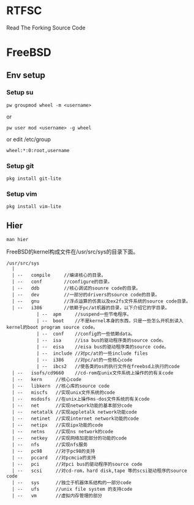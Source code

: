 # RTFSC

Read The Forking Source Code

# FreeBSD

## Env setup

### Setup su

	pw groupmod wheel -m <username>

or

	pw user mod <username> -g wheel

or edit /etc/group

	wheel:*:0:root,username

### Setup git

	pkg install git-lite

### Setup vim

	pkg install vim-lite

## Hier

	man hier

FreeBSD的kernel构成文件在/usr/src/sys的目录下面。

```
/usr/src/sys
  |
  | --   compile     //编译核心的目录。
  | --   conf        //configure的目录。
  | --   ddb         //核心调试的sounre code的目录。
  | --   dev         //一部分的drivers的source code的目录。
  | --   gnu         //浮点运算的仿真以及ex2fs文件系统的source code目录。
  | --   i386        //依赖于pc/at机器的目录，以下介绍它的字目录。
           | --  apm     //suspend一些节电程序。
           | --  boot    //不是kernel本身的东西，只是一些怎么开机到读入kernel的boot program source code。
           | --  conf    //config的一些依赖data。
           | --  isa     //isa bus的驱动程序类的source code。
           | --  eisa    //eisa bus的驱动程序类的source code。
           | --  include //对pc/at的一些include files
           | --  i386    //对pc/at的一些核心code
           | --  ibcs2   //使各类的os的执行文件在freebsd上执行的code
  | --   isofs/cd9660    //cd-rom在unix文件系统上操作的的有关code
  | --   kern     //核心code
  | --   libkern  //核心库的source code
  | --   miscfs   //实现unix文件系统的code
  | --   msdosfs  //在unix上操作ms-dos文件系统的有关code
  | --   net      //实现network功能的基本部分code
  | --   netatalk //实现appletalk network功能code
  | --   netinet  //实现internet network功能的code
  | --   netipx   //实现ipx功能的code
  | --   netns    //实现ns network的code
  | --   netkey   //实现网络加密部分的功能的code
  | --   nfs      //实现nfs服务
  | --   pc98     //对于pc98的支持
  | --   pccard   //对pcmcia的支持
  | --   pci      //对pci bus的驱动程序的source code
  | --   scsi     //对cd-rom，hard disk,tape 等的scsi驱动程序的source code
  | --   sys      //独立于机器体系结构的一部分code
  | --   ufs      //unix file system 的支持code
  | --   vm       //虚拟内存管理的部分
```
